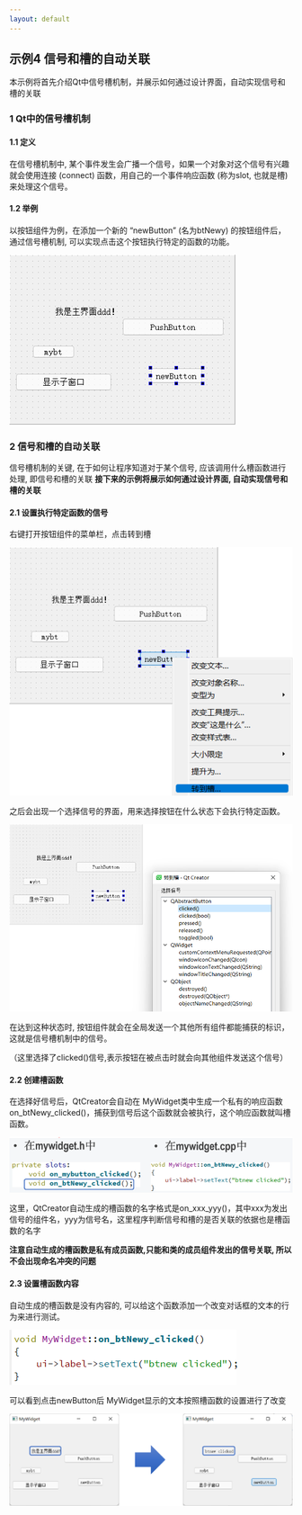 ```yaml
---
layout: default
---
```



## 示例4 信号和槽的自动关联

本示例将首先介绍Qt中信号槽机制，并展示如何通过设计界面，自动实现信号和槽的关联

### 1 Qt中的信号槽机制

#### 1.1 定义

在信号槽机制中, 某个事件发生会广播一个信号，如果一个对象对这个信号有兴趣就会使用连接 (connect) 函数，用自己的一个事件响应函数 (称为slot, 也就是槽) 来处理这个信号。

#### 1.2 举例

以按钮组件为例，在添加一个新的	“newButton” (名为btNewy) 的按钮组件后，通过信号槽机制, 可以实现点击这个按钮执行特定的函数的功能。

![信号槽举例](image/4-1.png)

### 2 信号和槽的自动关联

信号槽机制的关键,	在于如何让程序知道对于某个信号, 应该调用什么槽函数进行处理, 即信号和槽的关联
**接下来的示例将展示如何通过设计界面,	自动实现信号和槽的关联**

#### 2.1 设置执行特定函数的信号

右键打开按钮组件的菜单栏，点击转到槽

![转到槽](image/4-2.png)

之后会出现一个选择信号的界面，用来选择按钮在什么状态下会执行特定函数。

![选择信号界面](image/4-3.png)

在达到这种状态时, 按钮组件就会在全局发送一个其他所有组件都能捕获的标识，这就是信号槽机制中的信号。

（这里选择了clicked()信号,表示按钮在被点击时就会向其他组件发送这个信号）

#### 2.2 创建槽函数

在选择好信号后，QtCreator会自动在 MyWidget类中生成一个私有的响应函数on_btNewy_clicked()，捕获到信号后这个函数就会被执行，这个响应函数就叫槽函数。

![槽函数](image/4-4.png)

这里，QtCreator自动生成的槽函数的名字格式是on_xxx_yyy()，其中xxx为发出信号的组件名，yyy为信号名，这里程序判断信号和槽的是否关联的依据也是槽函数的名字

**注意自动生成的槽函数是私有成员函数,只能和类的成员组件发出的信号关联, 所以不会出现命名冲突的问题**

#### 2.3 设置槽函数内容

自动生成的槽函数是没有内容的, 可以给这个函数添加一个改变对话框的文本的行为来进行测试。

![槽函数内容](image/4-5.png)

可以看到点击newButton后 MyWidget显示的文本按照槽函数的设置进行了改变

![槽函数运行结果](image/4-6.png)